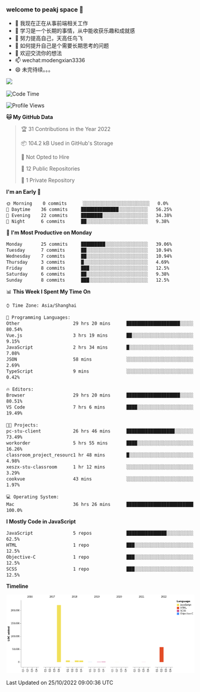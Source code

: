 ### welcome to peakj space 👋



- 🔭 我现在正在从事前端相关工作
- 🌱 学习是一个长期的事情，从中能收获乐趣和成就感
- 👯 努力提高自己，天高任鸟飞
- 🤔 如何提升自己是个需要长期思考的问题
- 💬 欢迎交流你的想法
- 📫 wechat:modengxian3336
- 😄 未完待续。。。

![](https://s2.ax1x.com/2019/06/28/ZKxc4J.jpg)

<!--START_SECTION:waka-->
![Code Time](http://img.shields.io/badge/Code%20Time-1%2C864%20hrs%2021%20mins-blue)

![Profile Views](http://img.shields.io/badge/Profile%20Views-0-blue)

**🐱 My GitHub Data** 

> 🏆 31 Contributions in the Year 2022
 > 
> 📦 104.2 kB Used in GitHub's Storage 
 > 
> 🚫 Not Opted to Hire
 > 
> 📜 12 Public Repositories 
 > 
> 🔑 1 Private Repository 
 > 
**I'm an Early 🐤** 

```text
🌞 Morning    0 commits      ░░░░░░░░░░░░░░░░░░░░░░░░░   0.0% 
🌆 Daytime    36 commits     ██████████████░░░░░░░░░░░   56.25% 
🌃 Evening    22 commits     ████████░░░░░░░░░░░░░░░░░   34.38% 
🌙 Night      6 commits      ██░░░░░░░░░░░░░░░░░░░░░░░   9.38%

```
📅 **I'm Most Productive on Monday** 

```text
Monday       25 commits     █████████░░░░░░░░░░░░░░░░   39.06% 
Tuesday      7 commits      ██░░░░░░░░░░░░░░░░░░░░░░░   10.94% 
Wednesday    7 commits      ██░░░░░░░░░░░░░░░░░░░░░░░   10.94% 
Thursday     3 commits      █░░░░░░░░░░░░░░░░░░░░░░░░   4.69% 
Friday       8 commits      ███░░░░░░░░░░░░░░░░░░░░░░   12.5% 
Saturday     6 commits      ██░░░░░░░░░░░░░░░░░░░░░░░   9.38% 
Sunday       8 commits      ███░░░░░░░░░░░░░░░░░░░░░░   12.5%

```


📊 **This Week I Spent My Time On** 

```text
⌚︎ Time Zone: Asia/Shanghai

💬 Programming Languages: 
Other                    29 hrs 20 mins      ████████████████████░░░░░   80.54% 
Vue.js                   3 hrs 19 mins       ██░░░░░░░░░░░░░░░░░░░░░░░   9.15% 
JavaScript               2 hrs 34 mins       █░░░░░░░░░░░░░░░░░░░░░░░░   7.08% 
JSON                     58 mins             ░░░░░░░░░░░░░░░░░░░░░░░░░   2.69% 
TypeScript               9 mins              ░░░░░░░░░░░░░░░░░░░░░░░░░   0.42%

🔥 Editors: 
Browser                  29 hrs 20 mins      ████████████████████░░░░░   80.51% 
VS Code                  7 hrs 6 mins        ████░░░░░░░░░░░░░░░░░░░░░   19.49%

🐱‍💻 Projects: 
pc-stu-client            26 hrs 46 mins      ██████████████████░░░░░░░   73.49% 
workorder                5 hrs 55 mins       ████░░░░░░░░░░░░░░░░░░░░░   16.26% 
classroom_project_resourc1 hr 48 mins        █░░░░░░░░░░░░░░░░░░░░░░░░   4.98% 
xeszx-stu-classroom      1 hr 12 mins        ░░░░░░░░░░░░░░░░░░░░░░░░░   3.29% 
cookvue                  43 mins             ░░░░░░░░░░░░░░░░░░░░░░░░░   1.97%

💻 Operating System: 
Mac                      36 hrs 26 mins      █████████████████████████   100.0%

```

**I Mostly Code in JavaScript** 

```text
JavaScript               5 repos             ███████████████░░░░░░░░░░   62.5% 
HTML                     1 repo              ███░░░░░░░░░░░░░░░░░░░░░░   12.5% 
Objective-C              1 repo              ███░░░░░░░░░░░░░░░░░░░░░░   12.5% 
SCSS                     1 repo              ███░░░░░░░░░░░░░░░░░░░░░░   12.5%

```


**Timeline**

![Chart not found](https://raw.githubusercontent.com/PeakJ/PeakJ/master/charts/bar_graph.png) 


 Last Updated on 25/10/2022 09:00:36 UTC
<!--END_SECTION:waka-->
